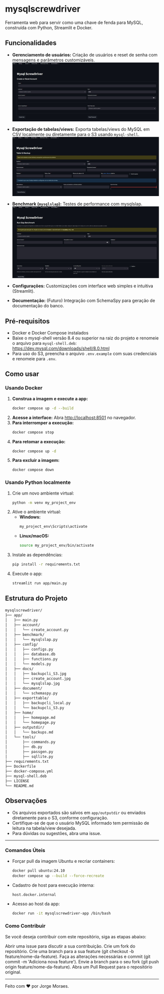 # mysqlscrewdriver

Ferramenta web para servir como uma chave de fenda para MySQL, construída com Python, Streamlit e Docker.

## Funcionalidades

- **Gerenciamento de usuários:** Criação de usuários e reset de senha com mensagens e parâmetros customizáveis.
![Exemplo da tela de criação de conta](app/docs/create_account.jpg)
- **Exportação de tabelas/views:** Exporta tabelas/views do MySQL em CSV localmente ou diretamente para o S3 usando `mysql-shell`.
![Exemplo da tela de backup para o S3](app/docs/backupcli_S3.jpg)
- **Benchmark (`mysqlslap`):** Testes de performance com mysqlslap.
![Exemplo da tela de criação de benchmark com mysqlslap](app/docs/mysqlslap.jpg)
- **Configurações:** Customizações com interface web simples e intuitiva (Streamlit).

- **Documentação:** (Futuro) Integração com SchemaSpy para geração de documentação do banco.

## Pré-requisitos

- Docker e Docker Compose instalados
- Baixe o mysql-shell versão 8.4 ou superior na raiz do projeto e renomeie o arquivo para `mysql-shell.deb`:
  https://dev.mysql.com/downloads/shell/8.0.html
- Para uso do S3, preencha o arquivo `.env.example` com suas credenciais e renomeie para `.env`.

## Como usar

### Usando Docker

1. **Construa a imagem e execute a app:**
    ```bash
    docker compose up -d --build
    ```
2. **Acesse a interface:**
    Abra [http://localhost:8501](http://localhost:8501) no navegador.
3. **Para interromper a execução:**
    ```bash
    docker compose stop
    ```
4. **Para retomar a execução:**
    ```bash
    docker compose up -d
    ```
5. **Para excluir a imagem:**
    ```bash
    docker compose down
    ```

### Usando Python localmente

1. Crie um novo ambiente virtual:
    ```bash
    python -m venv my_project_env
    ```
2. Ative o ambiente virtual:
    - **Windows:**
      ```bash
      my_project_env\Scripts\activate
      ```
    - **Linux/macOS:**
      ```bash
      source my_project_env/bin/activate
      ```
3. Instale as dependências:
    ```bash
    pip install -r requirements.txt
    ```
4. Execute o app:
    ```bash
    streamlit run app/main.py
    ```

## Estrutura do Projeto


```text
mysqlscrewdriver/
├── app/
│   ├── main.py
│   ├── account/
│   │   └── create_account.py
│   ├── benchmark/
│   │   └── mysqlslap.py
│   ├── config/
│   │   ├── configs.py
│   │   ├── database.db
│   │   ├── functions.py
│   │   └── models.py
│   ├── docs/
│   │   ├── backupcli_S3.jpg
│   │   ├── create_account.jpg
│   │   └── mysqlslap.jpg
│   ├── document/
│   │   └── schemaspy.py
│   ├── exporttable/
│   │   ├── backupcli_local.py
│   │   └── backupcli_S3.py
│   ├── home/
│   │   ├── homepage.md
│   │   └── homepage.py
│   ├── outputdir/
│   │   └── backups.md
│   └── tools/
│       ├── commands.py
│       ├── db.py
│       ├── passgen.py
│       ├── sqllite.py
├── requirements.txt
├── Dockerfile
├── docker-compose.yml
├── mysql-shell.deb
├── LICENSE
└── README.md
```


## Observações

- Os arquivos exportados são salvos em `app/outputdir` ou enviados diretamente para o S3, conforme configuração.
- Certifique-se de que o usuário MySQL informado tem permissão de leitura na tabela/view desejada.
- Para dúvidas ou sugestões, abra uma issue.

---

### Comandos Úteis

- Forçar pull da imagem Ubuntu e recriar containers:
    ```bash
    docker pull ubuntu:24.10
    docker compose up --build --force-recreate
    ```
- Cadastro de host para execução interna:
    ```bash
    host.docker.internal
    ```
- Acesso ao host da app:
    ```bash
    docker run -it mysqlscrewdriver-app /bin/bash
    ```

### Como Contribuir
Se você deseja contribuir com este repositório, siga as etapas abaixo:

Abrir uma issue para discutir a sua contribuição.
Crie um fork do repositório.
Crie uma branch para a sua feature (git checkout -b feature/nome-da-feature).
Faça as alterações necessárias e commit (git commit -m 'Adiciona nova feature').
Envie a branch para o seu fork (git push origin feature/nome-da-feature).
Abra um Pull Request para o repositório original.

---
Feito com ❤️ por Jorge Moraes.